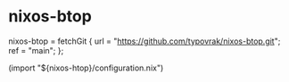 # nixos-btop

nixos-btop = fetchGit {
	url = "https://github.com/typovrak/nixos-btop.git";
	ref = "main";
};

(import "${nixos-htop}/configuration.nix")
